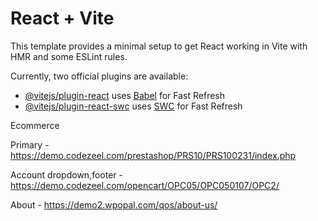 # React + Vite

This template provides a minimal setup to get React working in Vite with HMR and some ESLint rules.

Currently, two official plugins are available:

- [@vitejs/plugin-react](https://github.com/vitejs/vite-plugin-react/blob/main/packages/plugin-react/README.md) uses [Babel](https://babeljs.io/) for Fast Refresh
- [@vitejs/plugin-react-swc](https://github.com/vitejs/vite-plugin-react-swc) uses [SWC](https://swc.rs/) for Fast Refresh

Ecommerce

Primary - https://demo.codezeel.com/prestashop/PRS10/PRS100231/index.php

Account dropdown,footer - https://demo.codezeel.com/opencart/OPC05/OPC050107/OPC2/

About - https://demo2.wpopal.com/qos/about-us/
